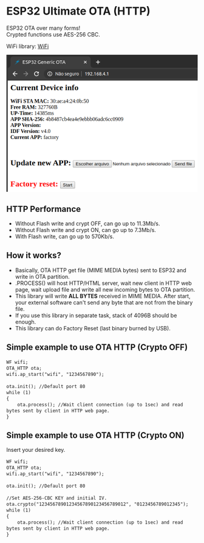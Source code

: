 # ESP32 Ultimate OTA (HTTP)
ESP32 OTA over many forms!\
Crypted functions use AES-256 CBC.

WiFi library: [WiFi](https://github.com/urbanze/esp32-wifi)

![image](/docs/http_page.png)

## HTTP Performance
* Without Flash write and crypt OFF, can go up to 11.3Mb/s.
* Without Flash write and crypt ON, can go up to 7.3Mb/s.
* With Flash write, can go up to 570Kb/s.

## How it works?
* Basically, OTA HTTP get file (MIME MEDIA bytes) sent to ESP32 and write in OTA partition.
* .PROCESS() will host HTTP/HTML server, wait new client in HTTP web page, wait upload file and write all new incoming bytes to OTA partition.
* This library will write **ALL BYTES** received in MIME MEDIA. After start, your external software can't send any byte that are not from the binary file.
* If you use this library in separate task, stack of 4096B should be enough.
* This library can do Factory Reset (last binary burned by USB).

## Simple example to use OTA HTTP (Crypto OFF)
```
WF wifi;
OTA_HTTP ota;
wifi.ap_start("wifi", "1234567890");

ota.init(); //Default port 80
while (1)
{
	ota.process(); //Wait client connection (up to 1sec) and read bytes sent by client in HTTP web page.
}
```

## Simple example to use OTA HTTP (Crypto ON)
Insert your desired key.
```
WF wifi;
OTA_HTTP ota;
wifi.ap_start("wifi", "1234567890");

ota.init(); //Default port 80

//Set AES-256-CBC KEY and initial IV.
ota.crypto("12345678901234567890123456789012", "0123456789012345");
while (1)
{
	ota.process(); //Wait client connection (up to 1sec) and read bytes sent by client in HTTP web page.
}
```